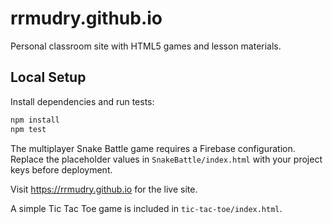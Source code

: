 # rrmudry.github.io

Personal classroom site with HTML5 games and lesson materials.

## Local Setup

Install dependencies and run tests:

```bash
npm install
npm test
```

The multiplayer Snake Battle game requires a Firebase configuration. Replace the
placeholder values in `SnakeBattle/index.html` with your project keys before
deployment.

Visit <https://rrmudry.github.io> for the live site.

A simple Tic Tac Toe game is included in `tic-tac-toe/index.html`.
